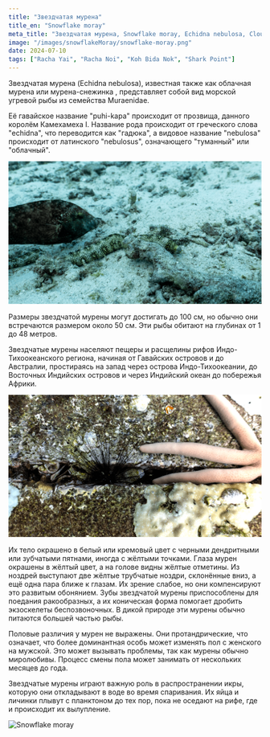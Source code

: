 ```yaml
---
title: "Звездчатая мурена"
title_en: "Snowflake moray"
meta_title: "Звездчатая мурена, Snowflake moray, Echidna nebulosa, Clouded moray"
image: "/images/snowflakeMoray/snowflake-moray.png"
date: 2024-07-10
tags: ["Racha Yai", "Racha Noi", "Koh Bida Nok", "Shark Point"]
---
```


Звездчатая мурена (Echidna nebulosa), известная также как облачная мурена или мурена-снежинка , представляет собой вид морской угревой рыбы из семейства Muraenidae.

Её гавайское название "puhi-kapa" происходит от прозвища, данного королём Камехамеха I. Название рода происходит от греческого слова "echidna", что переводится как "гадюка", а видовое название "nebulosa" происходит от латинского "nebulosus", означающего "туманный" или "облачный".

![Snowflake moray](https://github.com/Muratov-Egor/diversnotes/blob/master/assets/images/snowflakeMoray/snowflake-moray-2.png?raw=true "Snowflake moray")

Размеры звездчатой мурены могут достигать до 100 см, но обычно они встречаются размером около 50 см. Эти рыбы обитают на глубинах от 1 до 48 метров.

Звездчатые мурены населяют пещеры и расщелины рифов Индо-Тихоокеанского региона, начиная от Гавайских островов и до Австралии, простираясь на запад через острова Индо-Тихоокеании, до Восточных Индийских островов и через Индийский океан до побережья Африки.

![Snowflake moray](https://github.com/Muratov-Egor/diversnotes/blob/master/assets/images/snowflakeMoray/snowflake-moray-3.png?raw=true "Snowflake moray")

Их тело окрашено в белый или кремовый цвет с черными дендритными или зубчатыми пятнами, иногда с жёлтыми точками. Глаза мурен окрашены в жёлтый цвет, а на голове видны жёлтые отметины. Из ноздрей выступают две жёлтые трубчатые ноздри, склонённые вниз, а ещё одна пара ближе к глазам. Их зрение слабое, но они компенсируют это развитым обонянием. Зубы звездчатой мурены приспособлены для поедания ракообразных, а их коническая форма помогает дробить экзоскелеты беспозвоночных. В дикой природе эти мурены обычно питаются большей частью рыбы.

Половые различия у мурен не выражены. Они протандрические, что означает, что более доминантная особь может изменять пол с женского на мужской. Это может вызывать проблемы, так как мурены обычно миролюбивы. Процесс смены пола может занимать от нескольких месяцев до года.

Звездчатые мурены играют важную роль в распространении икры, которую они откладывают в воде во время спаривания. Их яйца и личинки плывут с планктоном до тех пор, пока не оседают на рифе, где и происходит их вылупление.

![Snowflake moray](https://github.com/Muratov-Egor/diversnotes/blob/master/assets/images/snowflakeMoray/snowflake-moray-4.png?raw=true "Snowflake moray")






